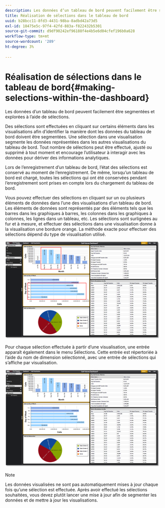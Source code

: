 ```yaml
---
description: Les données d’un tableau de bord peuvent facilement être segmentées et explorées à l’aide de sélections.
title: Réalisation de sélections dans le tableau de bord
uuid: b28bcc11-8fd3-4431-98ba-8adbd42a73d5
exl-id: 18475e5c-97f4-42fd-883a-f822432b5301
source-git-commit: d9df90242ef96188f4e4b5e6d04cfef196b0a628
workflow-type: tm+mt
source-wordcount: '289'
ht-degree: 3%

---
```


# Réalisation de sélections dans le tableau de bord{#making-selections-within-the-dashboard}

Les données d’un tableau de bord peuvent facilement être segmentées et explorées à l’aide de sélections.

Des sélections sont effectuées en cliquant sur certains éléments dans les visualisations afin d’identifier la manière dont les données du tableau de bord doivent être segmentées. Une sélection dans une visualisation segmente les données représentées dans les autres visualisations du tableau de bord. Tout nombre de sélections peut être effectué, ajusté ou supprimé à tout moment et encourage l’utilisateur à interagir avec les données pour dériver des informations analytiques.

Lors de l’enregistrement d’un tableau de bord, l’état des sélections est conservé au moment de l’enregistrement. De même, lorsqu’un tableau de bord est chargé, toutes les sélections qui ont été conservées pendant l’enregistrement sont prises en compte lors du chargement du tableau de bord.

Vous pouvez effectuer des sélections en cliquant sur un ou plusieurs éléments de données dans l’une des visualisations d’un tableau de bord. Les éléments de données sont représentés par des éléments tels que les barres dans les graphiques à barres, les colonnes dans les graphiques à colonnes, les lignes dans un tableau, etc. Les sélections sont surlignées au fur et à mesure, et effectuer des sélections dans une visualisation donne à la visualisation une bordure orange. La méthode exacte pour effectuer des sélections dépend du type de visualisation utilisé.

![](assets/selection_make.png)

Pour chaque sélection effectuée à partir d’une visualisation, une entrée apparaît également dans le menu Sélections. Cette entrée est répertoriée à l’aide du nom de dimension sélectionné, avec une entrée de sélections qui s’affiche par visualisation.

![](assets/selection_menu.png)

>[!NOTE]
>
>Les données visualisées ne sont pas automatiquement mises à jour chaque fois qu’une sélection est effectuée. Après avoir effectué les sélections souhaitées, vous devez plutôt lancer une mise à jour afin de segmenter les données et de mettre à jour les visualisations.

